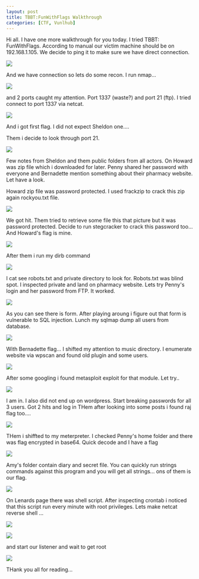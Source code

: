 ```yaml
---
layout: post
title: TBBT:FunWithFlags Walkthrough
categories: [CTF, Vunlhub]
---
```


Hi all. I have one more walkthrough for you today. I tried TBBT: FunWithFlags. According to manual our victim machine should be on 192.168.1.105. We decide to ping it to make sure we have direct connection.

![](/images/vunl_tbbt/check_ip.png)

And we have connection so lets do some recon. I run nmap...

![](/images/vunl_tbbt/nmap.png)

and 2 ports caught my attention. Port 1337 (waste?) and port 21 (ftp). I tried connect to port 1337 via netcat.

![](/images/vunl_tbbt/sheldon.png)

And i got first flag. I did not expect Sheldon one....

Them i decide to look through port 21.

![](/images/vunl_tbbt/ftp.png)

Few notes from Sheldon and them public folders from all actors. On Howard was zip file which
i downloaded for later. Penny shared her password with everyone and Bernadette mention something about their pharmacy website. Let have a look.

Howard zip file was password protected. I used frackzip to crack this zip again rockyou.txt file.

![](/images/vunl_tbbt/zip_crack.png)

We got hit. Them tried to retrieve some file this that picture but it was password protected. Decide to run stegcracker to crack this password too... And Howard's flag is mine. 

![](/images/vunl_tbbt/howard.png)

After them i run my dirb command

![](/images/vunl_tbbt/dirb.png)

I cat see robots.txt and private directory to look for. Robots.txt was blind spot. I inspected private and land on pharmacy website. Lets try Penny's login and her password from FTP. It worked.

![](/images/vunl_tbbt/penny_login.png)

As you can see there is form. After playing aroung i figure out that form is vulnerable to SQL injection. Lunch my sqlmap dump all users from database. 

![](/images/vunl_tbbt/bernadette.png)

With Bernadette flag... I shifted my attention to music directory. I enumerate website via wpscan and found old plugin and some users.

![](/images/vunl_tbbt/wpscan.png)


After some googling i found metasploit exploit for that module. Let try..

![](/images/vunl_tbbt/remote_access.png)


I am in. I also did not end up on wordpress. Start breaking passwords for all 3 users. Got 2 hits and log in 
THem after looking into some posts i found raj flag too....

![](/images/vunl_tbbt/raj.png)


THem i shiffted to my meterpreter. I checked Penny's home folder and there was flag encrypted in base64. Quick decode and I have a flag

![](/images/vunl_tbbt/penny.png)


Amy's folder contain diary and secret file. You can quickly run strings commands against this program and you will get all strings... ons of them is our flag.

![](/images/vunl_tbbt/amy.png)


On Lenards page there was shell script. After inspecting crontab i noticed that this script run every minute with root privileges. Lets make netcat reverse shell ...

![](/images/vunl_tbbt/cron.png)

![](/images/vunl_tbbt/exploit_root.png)

and start our listener and wait to get root

![](/images/vunl_tbbt/root.png)


THank you all for reading... 